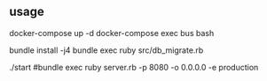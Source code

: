 
## usage
docker-compose up -d
docker-compose exec bus bash

bundle install -j4
bundle exec ruby src/db_migrate.rb

./start
#bundle exec ruby server.rb -p 8080 -o 0.0.0.0 -e production
